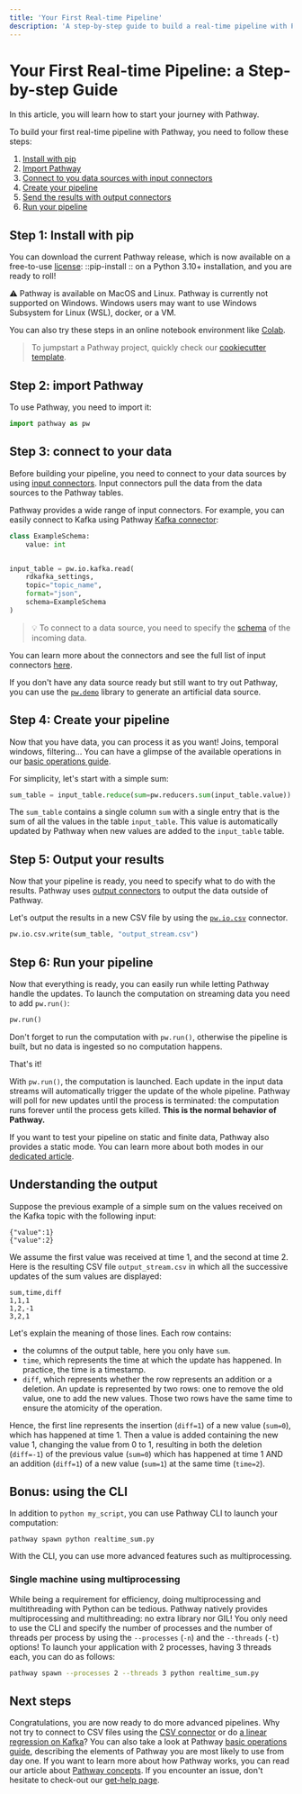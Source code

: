 ```yaml
---
title: 'Your First Real-time Pipeline'
description: 'A step-by-step guide to build a real-time pipeline with Pathway'
---
```

# Your First Real-time Pipeline: a Step-by-step Guide
In this article, you will learn how to start your journey with Pathway.

To build your first real-time pipeline with Pathway, you need to follow these steps:
1. [Install with pip](#step-1-install-with-pip)
2. [Import Pathway](#step-2-import-pathway)
3. [Connect to you data sources with input connectors](#step-3-connect-to-your-data)
4. [Create your pipeline](#step-4-create-your-pipeline)
5. [Send the results with output connectors](#step-5-output-your-results)
6. [Run your pipeline](#step-6-run-your-pipeline)

## Step 1: Install with pip

You can download the current Pathway release, which is now available on a free-to-use [license](https://pathway.com/license):
::pip-install
::
on a Python 3.10+ installation, and you are ready to roll!

⚠️ Pathway is available on MacOS and Linux. Pathway is currently not supported on Windows.
Windows users may want to use Windows Subsystem for Linux (WSL), docker, or a VM.

You can also try these steps in an online notebook environment like [Colab](https://colab.research.google.com/).

> To jumpstart a Pathway project, quickly check our [cookiecutter template](https://github.com/pathwaycom/cookiecutter-pathway).


## Step 2: import Pathway

To use Pathway, you need to import it:

```python
import pathway as pw
```

## Step 3: connect to your data

Before building your pipeline, you need to connect to your data sources by using [input connectors](/developers/user-guide/connect/pathway-connectors).
Input connectors pull the data from the data sources to the Pathway tables.

Pathway provides a wide range of input connectors.
For example, you can easily connect to Kafka using Pathway [Kafka connector](/developers/user-guide/connect/connectors/kafka_connectors):


```python
class ExampleSchema:
    value: int


input_table = pw.io.kafka.read(
    rdkafka_settings,
    topic="topic_name",
    format="json",
    schema=ExampleSchema
)
```

> 💡 To connect to a data source, you need to specify the [schema](/developers/user-guide/connect/schema) of the incoming data.

You can learn more about the connectors and see the full list of input connectors [here](/developers/user-guide/connect/supported-data-sources).


If you don't have any data source ready but still want to try out Pathway, you can use the [`pw.demo`](/developers/user-guide/connect/artificial-streams) library to generate an artificial data source.



## Step 4: Create your pipeline
Now that you have data, you can process it as you want!
Joins, temporal windows, filtering...
You can have a glimpse of the available operations in our [basic operations guide](/developers/user-guide/data-transformation/table-operations).

For simplicity, let's start with a simple sum:

```python
sum_table = input_table.reduce(sum=pw.reducers.sum(input_table.value))
```

The `sum_table` contains a single column `sum` with a single entry that is the sum of all the values in the table `input_table`.
This value is automatically updated by Pathway when new values are added to the `input_table` table.

## Step 5: Output your results

Now that your pipeline is ready, you need to specify what to do with the results.
Pathway uses [output connectors](/developers/user-guide/connect/pathway-connectors) to output the data outside of Pathway.

Let's output the results in a new CSV file by using the [`pw.io.csv`](/developers/api-docs/pathway-io/csv) connector.

```python
pw.io.csv.write(sum_table, "output_stream.csv")
```

## Step 6: Run your pipeline
Now that everything is ready, you can easily run while letting Pathway handle the updates.
To launch the computation on streaming data you need to add `pw.run()`:

```python
pw.run()
```

Don't forget to run the computation with `pw.run()`, otherwise the pipeline is built, but no data is ingested so no computation happens.

That's it!


With `pw.run()`, the computation is launched.
Each update in the input data streams will automatically trigger the update of the whole pipeline.
Pathway will poll for new updates until the process is terminated: the computation runs forever until the process gets killed.
**This is the normal behavior of Pathway.**

If you want to test your pipeline on static and finite data, Pathway also provides a static mode.
You can learn more about both modes in our [dedicated article](/developers/user-guide/introduction/streaming-and-static-modes).


## Understanding the output

Suppose the previous example of a simple sum on the values received on the Kafka topic with the following input:
```
{"value":1}
{"value":2}
```

We assume the first value was received at time 1, and the second at time 2.
Here is the resulting CSV file `output_stream.csv` in which all the successive updates of the sum values are displayed:

```shellscript
sum,time,diff
1,1,1
1,2,-1
3,2,1
```

Let's explain the meaning of those lines.
Each row contains:
* the columns of the output table, here you only have `sum`.
* `time`, which represents the time at which the update has happened. In practice, the time is a timestamp.
* `diff`, which represents whether the row represents an addition or a deletion. An update is represented by two rows: one to remove the old value, one to add the new values. Those two rows have the same time to ensure the atomicity of the operation.


Hence, the first line represents the insertion (`diff=1`) of a new value (`sum=0`), which has happened at time 1.
Then a value is added containing the new value 1, changing the value from 0 to 1, resulting in both the deletion (`diff=-1`) of the previous value (`sum=0`) which has happened at time 1 AND an addition (`diff=1`) of a new value (`sum=1`) at the same time (`time=2`).


## Bonus: using the CLI

In addition to `python my_script`, you can use Pathway CLI to launch your computation:

```
pathway spawn python realtime_sum.py
```

With the CLI, you can use more advanced features such as multiprocessing.

### Single machine using multiprocessing
While being a requirement for efficiency, doing multiprocessing and multithreading with Python can be tedious.
Pathway natively provides multiprocessing and multithreading: no extra library nor GIL!
You only need to use the CLI and specify the number of processes and the number of threads per process by using the `--processes` (`-n`) and the `--threads` (`-t`) options!
To launch your application with 2 processes, having 3 threads each, you can do as follows:

```bash
pathway spawn --processes 2 --threads 3 python realtime_sum.py
```


## Next steps
Congratulations, you are now ready to do more advanced pipelines.
Why not try to connect to CSV files using the [CSV connector](/developers/user-guide/connect/connectors/csv_connectors) or do [a linear regression on Kafka](/developers/showcases/linear_regression_with_kafka)?
You can also take a look at Pathway [basic operations guide](/developers/user-guide/data-transformation/table-operations), describing the elements of Pathway you are most likely to use from day one.
If you want to learn more about how Pathway works, you can read our article about [Pathway concepts](/developers/user-guide/introduction/concepts).
If you encounter an issue, don't hesitate to check-out our [get-help page](/developers/user-guide/development/get-help).
